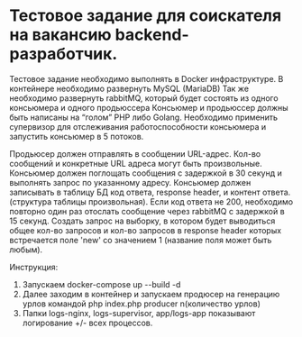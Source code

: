 # Тестовое задание для соискателя на вакансию backend-разработчик.

Тестовое задание необходимо выполнять в Docker инфраструктуре.
В контейнере необходимо развернуть MySQL (MariaDB)
Так же необходимо развернуть rabbitMQ, который будет состоять из одного консьюмера и одного продьюссера
Консьюмер и продьюссер должны быть написаны на “голом” PHP либо Golang.
Необходимо применить супервизор для отслеживания работоспособности консьюмера и запустить консьюмер в 5 потоков.

Продьюсер должен отправлять в сообщении URL-адрес. Кол-во сообщений и конкретные URL адреса могут быть произвольные.
Консьюмер должен поглощать сообщения с задержкой в 30 секунд и выполнять запрос по указанному адресу. Консьюмер должен записывать в таблицу БД код ответа, response header, и контент ответа. (структура таблицы произвольная).
Если код ответа не 200, необходимо повторно один раз отослать сообщение через rabbitMQ с задержкой в 15 секунд.
Создать запрос на выборку, в котором будет выводиться общее кол-во запросов и кол-во запросов в response header которых встречается поле 'new' со значением 1 (название поля может быть любым).

Инструкция:
1) Запускаем docker-compose up --build -d
2) Далее заходим в контейнер и запускаем продюсер на генерацию урлов командой php index.php producer n(количество урлов)
3) Папки logs-nginx, logs-supervisor, app/logs-app показывают логирование +/- всех процессов. 